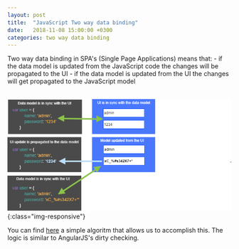 ```yaml
---
layout: post
title:  "JavaScript Two way data binding"
date:   2018-11-08 15:00:00 +0300
categories: two way data binding
---
```


Two way data binding in SPA's (Single Page Applications) means that:
    - if the data model is updated from the JavaScript code the changes will be propagated to the UI
    - if the data model is updated from the UI the changes will get propagated to the JavaScript model

<br>![calc](/images/data-binding.png){:class="img-responsive"}

You can find [here](https://github.com/xdanradu/SourceCode/tree/master/data-binding) a simple algoritm that allows us to accomplish this. The logic is similar to AngularJS's dirty checking.
